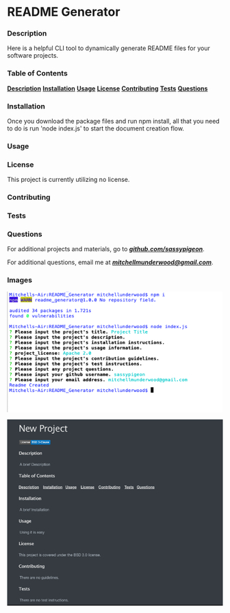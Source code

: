 # README Generator 
### Description 

Here is a helpful CLI tool to dynamically generate README files for your software projects.

### Table of Contents 
[**Description**](#Description)    [**Installation**](#Installation)   [**Usage**](#Usage)    [**License**](#License)    [**Contributing**](#Contributing)    [**Tests**](#Tests)   [**Questions**](#Questions)
### Installation
Once you download the package files and run npm install, all that you need to do is run 'node index.js' to start the document creation flow.
### Usage 

### License 

This project is currently utilizing no license.

### Contributing 

### Tests 

### Questions 

For additional projects and materials, go to ***[github.com/sassypigeon](https://github.com/sassypigeon)***. 

For additional questions, email me at ***mitchellmunderwood@gmail.com***. 

### Images

![instructions](./README_Support/instructions.png)

![sample](./README_Support/sample.png)

